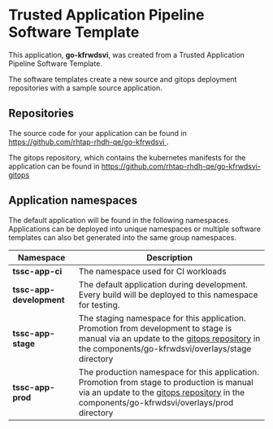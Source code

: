 # Trusted Application Pipeline Software Template

This application, **go-kfrwdsvi**, was created from a Trusted Application Pipeline Software Template.

The software templates create a new source and gitops deployment repositories with a sample source application. 

## Repositories

The source code for your application can be found in [https://github.com/rhtap-rhdh-qe/go-kfrwdsvi ](https://github.com/rhtap-rhdh-qe/go-kfrwdsvi ).
 
The gitops repository, which contains the kubernetes manifests for the application can be found in 
[https://github.com/rhtap-rhdh-qe/go-kfrwdsvi-gitops ](https://github.com/rhtap-rhdh-qe/go-kfrwdsvi-gitops ) 

## Application namespaces 

The default application will be found in the following namespaces. Applications can be deployed into unique namespaces or multiple software templates can also bet generated into the same group namespaces.  

|  Namespace   |  Description   |  
| -------- | -------- |
| **tssc-app-ci** | The namespace used for CI workloads |
| **tssc-app-development** | The default application during development. Every build will be deployed to this namespace for testing. |
| **tssc-app-stage** | The staging namespace for this application. Promotion from development to stage is manual via an update to the [gitops repository](https://github.com/rhtap-rhdh-qe/go-kfrwdsvi-gitops ) in the components/go-kfrwdsvi/overlays/stage directory |
| **tssc-app-prod** | The production namespace for this application. Promotion from stage to production is manual via an update to the [gitops repository](https://github.com/rhtap-rhdh-qe/go-kfrwdsvi-gitops ) in the components/go-kfrwdsvi/overlays/prod directory |